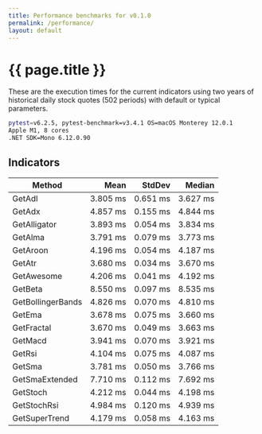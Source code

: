 ```yaml
---
title: Performance benchmarks for v0.1.0
permalink: /performance/
layout: default
---
```


# {{ page.title }}

These are the execution times for the current indicators using two years of historical daily stock quotes (502 periods) with default or typical parameters.

``` bash
pytest=v6.2.5, pytest-benchmark=v3.4.1 OS=macOS Monterey 12.0.1
Apple M1, 8 cores
.NET SDK=Mono 6.12.0.90
```

## Indicators

|             Method |        Mean |    StdDev |      Median |
|------------------- |------------:|----------:|------------:|
|             GetAdl |   3.805 ms |  0.651 ms |   3.627 ms |
|             GetAdx |   4.857 ms |  0.155 ms |   4.844 ms |
|       GetAlligator |   3.893 ms |  0.054 ms |   3.834 ms |
|            GetAlma |   3.791 ms |  0.079 ms |   3.773 ms |
|           GetAroon |   4.196 ms |  0.054 ms |   4.187 ms |
|             GetAtr |   3.680 ms |  0.034 ms |   3.670 ms |
|         GetAwesome |   4.206 ms |  0.041 ms |   4.192 ms |
|            GetBeta |   8.550 ms |  0.097 ms |   8.535 ms |
|  GetBollingerBands |   4.826 ms |  0.070 ms |   4.810 ms |
|             GetEma |   3.678 ms |  0.075 ms |   3.660 ms |
|         GetFractal |   3.670 ms |  0.049 ms |   3.663 ms |
|            GetMacd |   3.941 ms |  0.070 ms |   3.921 ms |
|             GetRsi |   4.104 ms |  0.075 ms |   4.087 ms |
|             GetSma |   3.781 ms |  0.050 ms |   3.766 ms |
|     GetSmaExtended |   7.710 ms |  0.112 ms |   7.692 ms |
|           GetStoch |   4.212 ms |  0.044 ms |   4.198 ms |
|        GetStochRsi |   4.984 ms |  0.120 ms |   4.939 ms |
|      GetSuperTrend |   4.179 ms |  0.058 ms |   4.163 ms |
